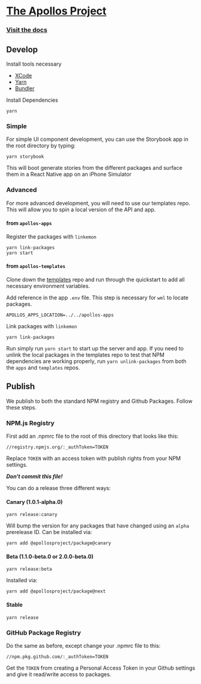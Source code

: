 # [The Apollos Project](https://apollosapp.io)

### [Visit the docs](https://apollosapp.io/docs/install)

## Develop

Install tools necessary

- [XCode](https://developer.apple.com/xcode/)
- [Yarn](https://yarnpkg.com/)
- [Bundler](https://bundler.io)

Install Dependencies

```
yarn
```

### Simple

For simple UI component development, you can use the Storybook app in the root directory by typing:

```
yarn storybook
```

This will boot generate stories from the different packages and surface them in a React Native app on an iPhone Simulator

### Advanced

For more advanced development, you will need to use our templates repo. This will allow you to spin a local version of the API and app.

#### from `apollos-apps`

Register the packages with `linkemon`

```
yarn link-packages
yarn start
```

#### from `apollos-templates`

Clone down the [templates](https://github.com/apollosproject/templates) repo and run through the quickstart to add all necessary environment variables.

Add reference in the app `.env` file. This step is necessary for `wml` to locate packages.

```
APOLLOS_APPS_LOCATION=../../apollos-apps
```

Link packages with `linkemon`

```
yarn link-packages
```

Run simply run `yarn start` to start up the server and app. If you need to unlink the local packages in the templates repo to test that NPM dependencies are working properly, run `yarn unlink-packages` from both the `apps` and `templates` repos.

## Publish

We publish to both the standard NPM registry and Github Packages. Follow these steps.

### NPM.js Registry

First add an .npmrc file to the root of this directory that looks like this:

```
//registry.npmjs.org/:_authToken=TOKEN
```

Replace `TOKEN` with an access token with publish rights from your NPM settings.

**_Don't commit this file!_**

You can do a release three different ways:

#### Canary (1.0.1-alpha.0)

```
yarn release:canary
```

Will bump the version for any packages that have changed using an `alpha` prerelease ID. Can be installed via:

```
yarn add @apollosproject/package@canary
```

#### Beta (1.1.0-beta.0 or 2.0.0-beta.0)

```
yarn release:beta
```

Installed via:

```
yarn add @apollosproject/package@next
```

#### Stable

```
yarn release
```

### GitHub Package Registry

Do the same as before, except change your .npmrc file to this:

```
//npm.pkg.github.com/:_authToken=TOKEN
```

Get the `TOKEN` from creating a Personal Access Token in your Github settings and give it read/write access to packages.
